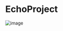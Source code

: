 # EchoProject
![image](https://user-images.githubusercontent.com/43814396/164045868-81db955c-3714-4f9c-91fa-f457c105e99a.png)
